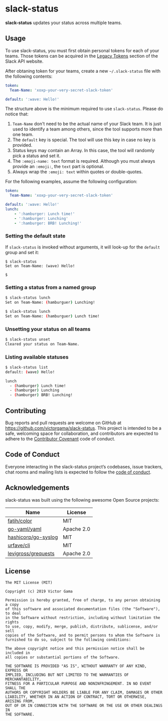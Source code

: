 # slack-status

**slack-status** updates your status across multiple teams.

## Usage

To use slack-status, you must first obtain personal tokens for each of your
teams. Those tokens can be acquired in the [Legacy Tokens](https://api.slack.com/custom-integrations/legacy-tokens)
section of the Slack API website.

After obtaning token for your teams, create a new `~/.slack-status` file with
the following contents:

```yaml
token:
  Team-Name: 'xoxp-your-very-secret-slack-token'

default: ':wave: Hello!'
```

The structure above is the minimum required to use `slack-status`. Please do
notice that:

1. `Team-Name` don't need to be the actual name of your Slack team. It is just
used to identify a team among others, since the tool supports more than one
team.
2. The `default` key is special. The tool will use this key in case no key is
provided.
3. Status keys may contain an Array. In this case, the tool will randomly pick a
status and set it.
4. The `:emoji-name: text` format is required. Although you must always provide
an `:emoji:`, the `text` part is optional.
5. Always wrap the `:emoji: text` within quotes or double-quotes.

For the following examples, assume the following configuration:

```yaml
token:
  Team-Name: 'xoxp-your-very-secret-slack-token'

default: ':wave: Hello!'
lunch:
    - ':hamburger: Lunch time!'
    - ':hamburger: Lunching'
    - ':hamburger: BRB! Lunching!'
```

### Setting the default state
If `slack-status` is invoked without arguments, it will look-up for the
`default` group and set it:

```
$ slack-status
Set on Team-Name: (wave) Hello!

$
```

### Setting a status from a named group
```bash
$ slack-status lunch
Set on Team-Name: (hamburguer) Lunching!

$ slack-status lunch
Set on Team-Name: (hamburguer) Lunch time!
```

### Unsetting your status on all teams
```bash
$ slack-status unset
Cleared your status on Team-Name.
```

### Listing available statuses
```bash
$ slack-status list
default: (wave) Hello!

lunch
  - (hamburger) Lunch time!
  - (hamburger) Lunching
  - (hamburger) BRB! Lunching!
```


## Contributing
Bug reports and pull requests are welcome on GitHub at
https://github.com/victorgama/slack-status. This project is intended to be a safe,
welcoming space for collaboration, and contributors are expected to adhere to
the [Contributor Covenant](http://contributor-covenant.org) code of conduct.


## Code of Conduct
Everyone interacting in the slack-status project’s codebases, issue trackers, chat
rooms and mailing lists is expected to follow the
[code of conduct](https://github.com/victorgama/slack-status/blob/master/CODE_OF_CONDUCT.md).


## Acknowledgements
slack-status was built using the following awesome Open Source projects:

| Name                                                                | License      |
|---------------------------------------------------------------------|--------------|
| [fatih/color](https://github.com/fatih/color)                       | MIT          |
| [go-yaml/yaml](https://github.com/go-yaml/yaml)                     | Apache 2.0   |
| [hashicorp/go-syslog](https://github.com/hashicorp/go-syslog)       | MIT          |
| [urfave/cli](https://github.com/urfave/cli)                         | MIT          |
| [levigross/grequests](https://github.com/levigross/grequests)       | Apache 2.0   |


## License

```
The MIT License (MIT)

Copyright (c) 2019 Victor Gama

Permission is hereby granted, free of charge, to any person obtaining a copy
of this software and associated documentation files (the "Software"), to deal
in the Software without restriction, including without limitation the rights
to use, copy, modify, merge, publish, distribute, sublicense, and/or sell
copies of the Software, and to permit persons to whom the Software is
furnished to do so, subject to the following conditions:

The above copyright notice and this permission notice shall be included in
all copies or substantial portions of the Software.

THE SOFTWARE IS PROVIDED "AS IS", WITHOUT WARRANTY OF ANY KIND, EXPRESS OR
IMPLIED, INCLUDING BUT NOT LIMITED TO THE WARRANTIES OF MERCHANTABILITY,
FITNESS FOR A PARTICULAR PURPOSE AND NONINFRINGEMENT. IN NO EVENT SHALL THE
AUTHORS OR COPYRIGHT HOLDERS BE LIABLE FOR ANY CLAIM, DAMAGES OR OTHER
LIABILITY, WHETHER IN AN ACTION OF CONTRACT, TORT OR OTHERWISE, ARISING FROM,
OUT OF OR IN CONNECTION WITH THE SOFTWARE OR THE USE OR OTHER DEALINGS IN
THE SOFTWARE.
```